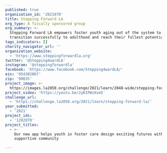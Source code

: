 ```yaml
---
published: true
organization_id: '2021070'
title: Stepping Forward LA
org_type: A fiscally sponsored group
org_summary: >-
  Stepping Forward LA empowers foster youth aging out of the system to
  transition successfully to adulthood and reach their fullest potential.
tags_indicators: []
charity_navigator_url: ''
organization_website:
  - 'https://www.steppingforwardla.org'
twitter: '@Stepping4wardLA'
instagram: '@steppingforwardla'
facebook: 'https://www.facebook.com/Stepping4wardLA/'
ein: '954302067'
zip: '90035'
project_image: >-
  https://images.la2050.org/challenge/2021/learn/2048-wide/stepping-forward-la.jpg
project_video: 'https://youtu.be/2yKIPWiKvmI'
challenge_url:
  - 'https://challenge.la2050.org/2021/learn/stepping-forward-la/'
year_submitted:
  - '2021'
project_ids:
  - '1202070'
project_titles:
  - >-
    Our new app helps youth in foster care design exciting futures with a
    supportive community

---
```

